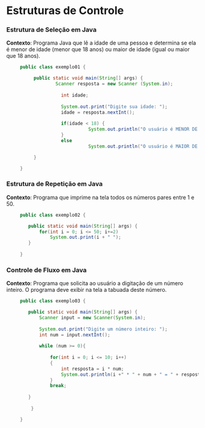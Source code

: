 # Estruturas de Controle

### Estrutura de Seleção em **Java**
**Contexto**: Programa Java que lê a idade de uma pessoa e determina se ela é menor de idade (menor que 18 anos) ou maior de idade (igual ou maior que 18 anos).
```java
     public class exemplo01 {

	      public static void main(String[] args) {
	      	      Scanner resposta = new Scanner (System.in);
		
        		    int idade;
        		
        		    System.out.print("Digite sua idade: ");
        		    idade = resposta.nextInt();
        		
        		    if(idade < 18) {
			                  System.out.println("O usuário é MENOR DE IDADE! ");
		            }
		            else 
			                  System.out.println("O usuário é MAIOR DE IDADE! ");

	      }

     }
```

### Estrutura de Repetição em **Java**
**Contexto**: Programa que imprime na tela todos os números pares entre 1 e 50.
```java
     public class exemplo02 {

		public static void main(String[] args) {
			for(int i = 0; i <= 50; i+=2)
				System.out.print(i + " ");
		}
		
     }
```

### Controle de Fluxo em **Java**
**Contexto**: Programa que solicita ao usuário a digitação de um número inteiro. O programa deve exibir na tela a tabuada deste número.
```java
     public class exemplo03 {

     	public static void main(String[] args) {
	     	Scanner input = new Scanner(System.in);
		
	     	System.out.print("Digite um número inteiro: ");
	     	int num = input.nextInt();
		
	     	while (num >= 0){
			
	     		for(int i = 0; i <= 10; i++)
		     	{
		     		int resposta = i * num; 
		     		System.out.println(i +" * " + num + " = " + resposta);
		     	}
		     	break;
			
		}
         
	     }

     }
```
